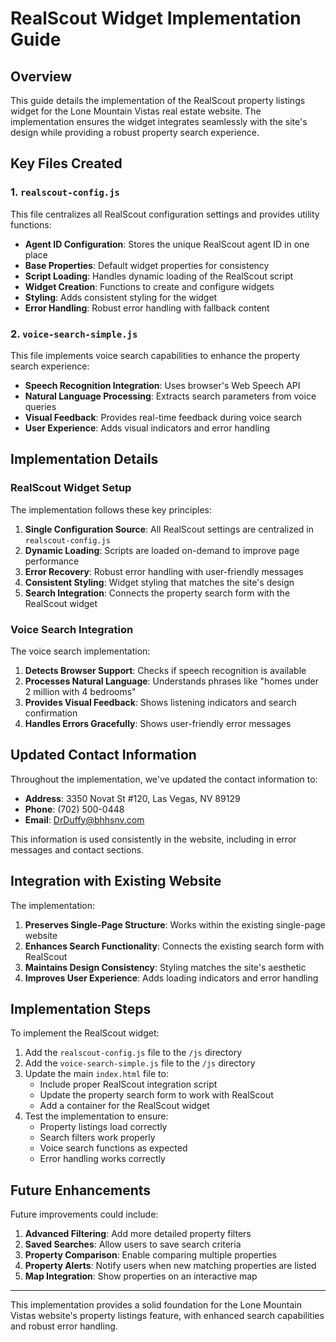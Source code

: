 # RealScout Widget Implementation Guide

## Overview

This guide details the implementation of the RealScout property listings widget for the Lone Mountain Vistas real estate website. The implementation ensures the widget integrates seamlessly with the site's design while providing a robust property search experience.

## Key Files Created

### 1. `realscout-config.js`

This file centralizes all RealScout configuration settings and provides utility functions:

- **Agent ID Configuration**: Stores the unique RealScout agent ID in one place
- **Base Properties**: Default widget properties for consistency
- **Script Loading**: Handles dynamic loading of the RealScout script
- **Widget Creation**: Functions to create and configure widgets
- **Styling**: Adds consistent styling for the widget
- **Error Handling**: Robust error handling with fallback content

### 2. `voice-search-simple.js`

This file implements voice search capabilities to enhance the property search experience:

- **Speech Recognition Integration**: Uses browser's Web Speech API
- **Natural Language Processing**: Extracts search parameters from voice queries
- **Visual Feedback**: Provides real-time feedback during voice search
- **User Experience**: Adds visual indicators and error handling

## Implementation Details

### RealScout Widget Setup

The implementation follows these key principles:

1. **Single Configuration Source**: All RealScout settings are centralized in `realscout-config.js`
2. **Dynamic Loading**: Scripts are loaded on-demand to improve page performance
3. **Error Recovery**: Robust error handling with user-friendly messages
4. **Consistent Styling**: Widget styling that matches the site's design
5. **Search Integration**: Connects the property search form with the RealScout widget

### Voice Search Integration

The voice search implementation:

1. **Detects Browser Support**: Checks if speech recognition is available
2. **Processes Natural Language**: Understands phrases like "homes under 2 million with 4 bedrooms"
3. **Provides Visual Feedback**: Shows listening indicators and search confirmation
4. **Handles Errors Gracefully**: Shows user-friendly error messages

## Updated Contact Information

Throughout the implementation, we've updated the contact information to:

- **Address**: 3350 Novat St #120, Las Vegas, NV 89129
- **Phone**: (702) 500-0448
- **Email**: DrDuffy@bhhsnv.com

This information is used consistently in the website, including in error messages and contact sections.

## Integration with Existing Website

The implementation:

1. **Preserves Single-Page Structure**: Works within the existing single-page website
2. **Enhances Search Functionality**: Connects the existing search form with RealScout
3. **Maintains Design Consistency**: Styling matches the site's aesthetic
4. **Improves User Experience**: Adds loading indicators and error handling

## Implementation Steps

To implement the RealScout widget:

1. Add the `realscout-config.js` file to the `/js` directory
2. Add the `voice-search-simple.js` file to the `/js` directory
3. Update the main `index.html` file to:
   - Include proper RealScout integration script
   - Update the property search form to work with RealScout
   - Add a container for the RealScout widget
4. Test the implementation to ensure:
   - Property listings load correctly
   - Search filters work properly
   - Voice search functions as expected
   - Error handling works correctly

## Future Enhancements

Future improvements could include:

1. **Advanced Filtering**: Add more detailed property filters
2. **Saved Searches**: Allow users to save search criteria
3. **Property Comparison**: Enable comparing multiple properties
4. **Property Alerts**: Notify users when new matching properties are listed
5. **Map Integration**: Show properties on an interactive map

---

This implementation provides a solid foundation for the Lone Mountain Vistas website's property listings feature, with enhanced search capabilities and robust error handling.
